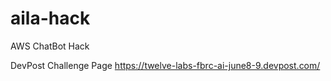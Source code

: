 # aila-hack
AWS ChatBot Hack

DevPost Challenge Page https://twelve-labs-fbrc-ai-june8-9.devpost.com/ 
